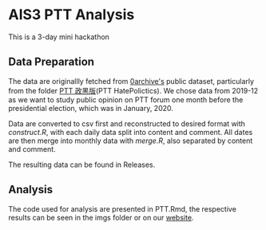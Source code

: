# AIS3 PTT Analysis
This is a 3-day mini hackathon

## Data Preparation
The data are originallly fetched from [0archive's](https://g0v.hackmd.io/@chihao/0archive/https%3A%2F%2Fg0v.hackmd.io%2F%40chihao%2F0archive%2Fedit%3Fedit) public dataset, particularly from the folder [PTT 政黑版](https://drive.google.com/drive/folders/1sOsJWcWkAcPWsqUzFVC6PSuKs89cpg-O)(PTT HatePolictics). We chose data from 2019-12 as we want to study public opinion on PTT forum one month before the presidential election, which was in January, 2020.

Data are converted to csv first and reconstructed to desired format with *construct.R*, with each daily data split into content and comment. All dates are then merge into monthly data with *merge.R*, also separated by content and comment.

The resulting data can be found in Releases.

## Analysis
The code used for analysis are presented in PTT.Rmd, the respective results can be seen in the imgs folder or on our [website](https://www.csie.ntu.edu.tw/~b06902119/AIS3/AIS3.html).
